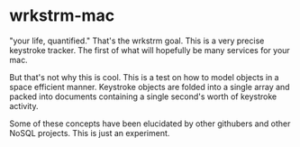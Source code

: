 wrkstrm-mac
===========

"your life, quantified." That's the wrkstrm goal. This is a very precise keystroke tracker. The first of what will hopefully be many services for your mac.

But that's not why this is cool. This is a test on how to model objects in a space efficient manner. Keystroke objects are folded into a single array and packed into documents containing a single second's worth of keystroke activity. 

Some of these concepts have been elucidated by other githubers and other NoSQL projects. This is just an experiment. 
